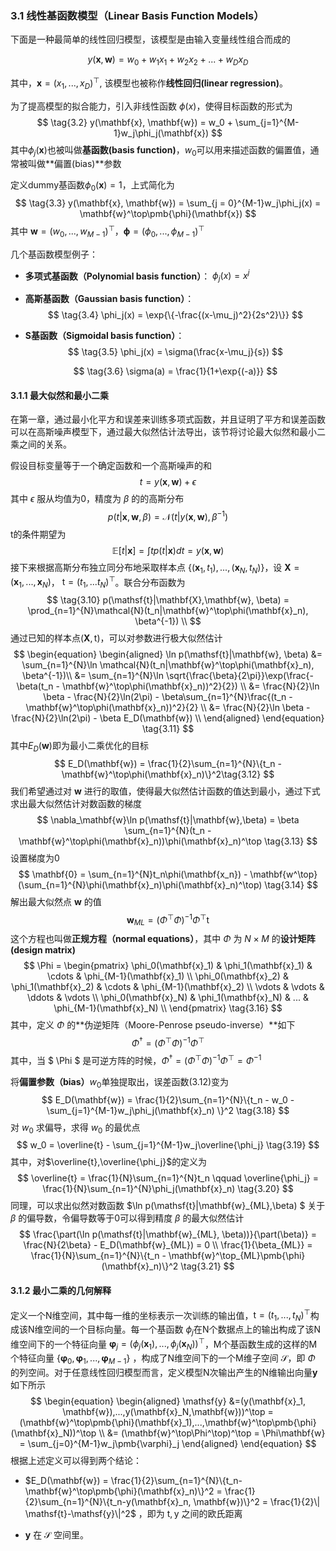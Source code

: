 ### 3.1 线性基函数模型（Linear Basis Function Models）

下面是一种最简单的线性回归模型，该模型是由输入变量线性组合而成的

$$
\tag{3.1}
y(\mathbf{x},\mathbf{w}) = w_0 + w_1x_1 + w_2x_2 + ... +w_Dx_D
$$

其中，$\mathbf{x} = (x_1, ..., x_D)^\top$, 该模型也被称作**线性回归(linear regression)**。

为了提高模型的拟合能力，引入非线性函数 $\phi(x)$，使得目标函数的形式为
$$
\tag{3.2}
y(\mathbf{x}, \mathbf{w}) = w_0 + \sum_{j=1}^{M-1}w_j\phi_j(\mathbf{x})
$$
其中$\phi_j(\mathbf{x})$也被叫做**基函数(basis function)**，$w_0$可以用来描述函数的偏置值，通常被叫做**偏置(bias)**参数

定义dummy基函数$\phi_0(\mathbf{x}) = 1$，上式简化为
$$
\tag{3.3} 
y(\mathbf{x}, \mathbf{w}) = \sum_{j = 0}^{M-1}w_j\phi_j(x) = \mathbf{w}^\top\pmb{\phi}(\mathbf{x})
$$
其中 $\mathbf{w} = (w_0,...,w_{M-1})^\top$，$\pmb{\phi} = (\phi_0,...,\phi_{M-1})^\top$

几个基函数模型例子：

* **多项式基函数（Polynomial basis function）**： $\phi_j(x) = x^j$

* **高斯基函数（Gaussian basis function）**：
  $$
  \tag{3.4}
   \phi_j(x) = \exp{\{-\frac{(x-\mu_j)^2}{2s^2}\}}
  $$

* **S基函数（Sigmoidal basis function）**：
  $$
  \tag{3.5}
  \phi_j(x) = \sigma(\frac{x-\mu_j}{s})
  $$

  $$
  \tag{3.6}
  \sigma(a) = \frac{1}{1+\exp{(-a)}}
  $$

  

#### 3.1.1 最大似然和最小二乘

在第一章，通过最小化平方和误差来训练多项式函数，并且证明了平方和误差函数可以在高斯噪声模型下，通过最大似然估计法导出，该节将讨论最大似然和最小二乘之间的关系。

假设目标变量等于一个确定函数和一个高斯噪声的和
$$
\tag{3.7}
t = y(\mathbf{x}, \mathbf{w}) + \epsilon
$$
其中 $\epsilon$ 服从均值为0，精度为 $\beta$ 的的高斯分布
$$
\tag{3.8}
p(t|\mathbf{x},\mathbf{w},\beta) = \mathcal{N}(t|y(\mathbf{x},\mathbf{w}), \beta^{-1})
$$
t的条件期望为
$$
\tag{3.9}
\mathbb{E}[t|\mathbf{x}] = \int tp(t|\mathbf{x})dt = y(\mathbf{x},\mathbf{w})
$$
接下来根据高斯分布独立同分布地采取样本点 $\{(\mathbf{x}_1,t_1),...,(\mathbf{x}_N,t_N)\}$，设 $\mathbf{X}=(\mathbf{x}_1,...,\mathbf{x}_N)$， $\mathsf{t}=(t_1,...t_N)^\top$。联合分布函数为
$$
\tag{3.10}
p(\mathsf{t}|\mathbf{X},\mathbf{w}, \beta)
= \prod_{n=1}^{N}\mathcal{N}(t_n|\mathbf{w}^\top\phi(\mathbf{x}_n), \beta^{-1}) \\
$$
通过已知的样本点$(\mathbf{X}, \mathsf{t})$，可以对参数进行极大似然估计
$$
\begin{equation}
\begin{aligned}
 \ln p(\mathsf{t}|\mathbf{w}, \beta)
 &= \sum_{n=1}^{N}\ln \mathcal{N}(t_n|\mathbf{w}^\top\phi(\mathbf{x}_n), \beta^{-1})\\
 &= \sum_{n=1}^{N}\ln \sqrt{\frac{\beta}{2\pi}}\exp(\frac{-\beta(t_n - \mathbf{w}^\top\phi(\mathbf{x}_n))^2}{2}) \\
 &= \frac{N}{2}\ln \beta - \frac{N}{2}\ln(2\pi) - \beta\sum_{n=1}^{N}\frac{(t_n - \mathbf{w}^\top\phi(\mathbf{x}_n))^2}{2} \\
 &= \frac{N}{2}\ln \beta - \frac{N}{2}\ln(2\pi) - \beta E_D(\mathbf{w}) \\
\end{aligned}
\end{equation}
\tag{3.11}
$$
其中$E_D(\mathbf{w})$即为最小二乘优化的目标
$$
E_D(\mathbf{w}) = \frac{1}{2}\sum_{n=1}^{N}\{t_n - \mathbf{w}^\top\phi(\mathbf{x}_n)\}^2\tag{3.12}
$$
我们希望通过对 $\mathbf{w}$ 进行的取值，使得最大似然估计函数的值达到最小，通过下式求出最大似然估计对数函数的梯度
$$
\nabla_\mathbf{w}\ln p(\mathsf{t}|\mathbf{w},\beta) = \beta \sum_{n=1}^{N}(t_n - \mathbf{w}^\top\phi(\mathbf{x}_n))\phi(\mathbf{x}_n)^\top \tag{3.13}
$$
设置梯度为0
$$
\mathbf{0} = \sum_{n=1}^{N}t_n\phi(\mathbf{x_n}) - \mathbf{w^\top}(\sum_{n=1}^{N}\phi(\mathbf{x}_n)\phi(\mathbf{x}_n)^\top) \tag{3.14}
$$
解出最大似然点 $\mathbf{w}$ 的值
$$
\mathbf{w}_{ML} = (\Phi^\top \Phi)^{-1}\Phi^\top \mathsf{t} \tag{3.15}
$$
这个方程也叫做**正规方程（normal equations）**，其中 $\Phi$ 为 $N \times M$ 的**设计矩阵(design matrix)**
$$
\Phi = \begin{pmatrix} 
\phi_0(\mathbf{x}_1) & \phi_1(\mathbf{x}_1) & \cdots & \phi_{M-1}(\mathbf{x}_1) \\
\phi_0(\mathbf{x}_2) & \phi_1(\mathbf{x}_2) & \cdots & \phi_{M-1}(\mathbf{x}_2) \\
\vdots & \vdots & \ddots & \vdots \\
\phi_0(\mathbf{x}_N) & \phi_1(\mathbf{x}_N) & ... & \phi_{M-1}(\mathbf{x}_N) \\
\end{pmatrix} \tag{3.16}
$$
其中，定义 $\Phi$ 的**伪逆矩阵（Moore-Penrose pseudo-inverse）**如下
$$
\Phi^\dagger=(\Phi^\top\Phi)^{-1}\Phi^\top \tag{3.17}
$$
其中，当 $ \Phi $ 是可逆方阵的时候，$\Phi^\dagger=(\Phi^\top\Phi)^{-1}\Phi^\top = \Phi^{-1}$

将**偏置参数（bias）**$w_0$单独提取出，误差函数(3.12)变为
$$
E_D(\mathbf{w}) = \frac{1}{2}\sum_{n=1}^{N}\{t_n - w_0 - \sum_{j=1}^{M-1}w_j\phi_j(\mathbf{x}_n) \}^2 \tag{3.18}
$$
对 $w_0$ 求偏导，求得 $w_0$ 的最优点
$$
w_0 = \overline{t} - \sum_{j=1}^{M-1}w_j\overline{\phi_j} \tag{3.19}
$$
其中，对$\overline{t},\overline{\phi_j}$的定义为
$$
\overline{t} = \frac{1}{N}\sum_{n=1}^{N}t_n \qquad \overline{\phi_j} = \frac{1}{N}\sum_{n=1}^{N}\phi_j(\mathbf{x}_n) \tag{3.20}
$$
同理，可以求出似然对数函数 $\ln p(\mathsf{t}|\mathbf{w}_{ML},\beta) $ 关于 $\beta$ 的偏导数，令偏导数等于0可以得到精度 $\beta$ 的最大似然估计
$$
\frac{\part(\ln p(\mathsf{t}|\mathbf{w}_{ML}, \beta))}{\part(\beta)} = \frac{N}{2\beta} - E_D(\mathbf{w}_{ML}) = 0 \\
\frac{1}{\beta_{ML}} = \frac{1}{N}\sum_{n=1}^{N}\{t_n - \mathbf{w}^\top_{ML}\pmb{\phi}(\mathbf{x}_n)\}^2 
\tag{3.21}
$$

#### 3.1.2 最小二乘的几何解释

定义一个N维空间，其中每一维的坐标表示一次训练的输出值，$\mathsf{t} = (t_1,...,t_N)^\top$构成该N维空间的一个目标向量。每一个基函数 $\phi_j$在N个数据点上的输出构成了该N维空间下的一个特征向量 $\pmb{\varphi}_j = (\phi_j(\mathbf{x}_1),...,\phi_j(\mathbf{x}_N))^\top$，M个基函数生成的这样的M个特征向量 $\{\pmb{\varphi}_0, \pmb{\varphi}_1,...,\pmb{\varphi}_{M-1}\}$ ，构成了N维空间下的一个M维子空间 $\mathcal{S}$，即 $\Phi$ 的列空间。对于任意线性回归模型而言，定义模型N次输出产生的N维输出向量$\mathbf{y}$如下所示
$$
\begin{equation}
\begin{aligned}
\mathsf{y}
&=(y(\mathbf{x}_1, \mathbf{w}),...,y(\mathbf{x}_N,\mathbf{w}))^\top =(\mathbf{w}^\top\pmb{\phi}(\mathbf{x}_1),...,\mathbf{w}^\top\pmb{\phi}(\mathbf{x}_N))^\top \\ 
&= (\mathbf{w}^\top\Phi^\top)^\top = \Phi\mathbf{w} = \sum_{j=0}^{M-1}w_j\pmb{\varphi}_j
\end{aligned}
\end{equation}
$$
根据上述定义可以得到两个结论：

* $E_D(\mathbf{w}) = \frac{1}{2}\sum_{n=1}^{N}\{t_n-\mathbf{w}^\top\pmb{\phi}(\mathbf{x}_n)\}^2 = \frac{1}{2}\sum_{n=1}^{N}\{t_n-y(\mathbf{x}_n, \mathbf{w})\}^2 = \frac{1}{2}\| \mathsf{t}-\mathsf{y}\|^2$  ，即为 $\mathsf{t}, \mathsf{y}$ 之间的欧氏距离

* $\mathbf{y}$ 在 $\mathcal{S}$ 空间里。



 